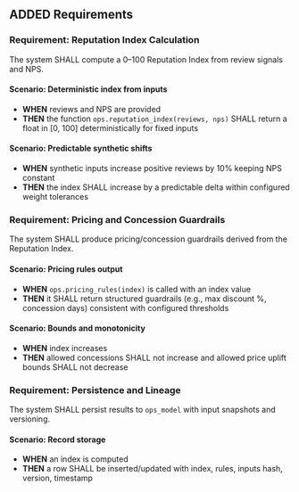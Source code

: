 ## ADDED Requirements

### Requirement: Reputation Index Calculation
The system SHALL compute a 0–100 Reputation Index from review signals and NPS.

#### Scenario: Deterministic index from inputs
- **WHEN** reviews and NPS are provided
- **THEN** the function `ops.reputation_index(reviews, nps)` SHALL return a float in [0, 100] deterministically for fixed inputs

#### Scenario: Predictable synthetic shifts
- **WHEN** synthetic inputs increase positive reviews by 10% keeping NPS constant
- **THEN** the index SHALL increase by a predictable delta within configured weight tolerances

### Requirement: Pricing and Concession Guardrails
The system SHALL produce pricing/concession guardrails derived from the Reputation Index.

#### Scenario: Pricing rules output
- **WHEN** `ops.pricing_rules(index)` is called with an index value
- **THEN** it SHALL return structured guardrails (e.g., max discount %, concession days) consistent with configured thresholds

#### Scenario: Bounds and monotonicity
- **WHEN** index increases
- **THEN** allowed concessions SHALL not increase and allowed price uplift bounds SHALL not decrease

### Requirement: Persistence and Lineage
The system SHALL persist results to `ops_model` with input snapshots and versioning.

#### Scenario: Record storage
- **WHEN** an index is computed
- **THEN** a row SHALL be inserted/updated with index, rules, inputs hash, version, timestamp

